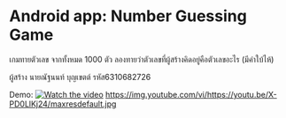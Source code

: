 # Android app: Number Guessing Game
เกมทายตัวเลข จากทั้งหมด 1000 ตัว ลองทายว่าตัวเลขที่ผู้สร้างคิดอยู่คือตัวเลขอะไร (มีคำใบ้ไห้)

ผู้สร้าง นายณัฐนนท์ บุญเขตต์ รหัส6310682726

Demo: 
[![Watch the video](https://img.youtube.com)](https://youtu.be/X-PD0LlKj24)
https://img.youtube.com/vi/https://youtu.be/X-PD0LlKj24/maxresdefault.jpg
